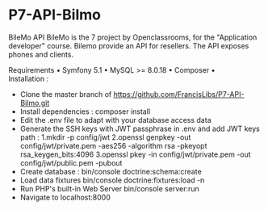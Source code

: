 # P7-API-Bilmo

BileMo API
BileMo is the 7 project by Openclassrooms, for the "Application developer" course. 
Bilemo provide an API for resellers. 
The API exposes phones and clients.

Requirements
•	Symfony 5.1
•	MySQL >= 8.0.18
•	Composer
•	
Installation : 
- Clone the master branch of <https://github.com/FrancisLibs/P7-API-Bilmo.git>
- Install dependencies : composer install
- Edit the .env file to adapt with your database access data
- Generate the SSH keys with JWT passphrase in .env and add JWT keys path :
  1.mkdir -p config/jwt
  2.openssl genpkey -out config/jwt/private.pem -aes256 -algorithm rsa -pkeyopt rsa_keygen_bits:4096
  3.openssl pkey -in config/jwt/private.pem -out config/jwt/public.pem -pubout
- Create database : bin/console doctrine:schema:create
- Load data fixtures bin/console doctrine:fixtures:load -n
- Run PHP's built-in Web Server bin/console server:run
- Navigate to localhost:8000
